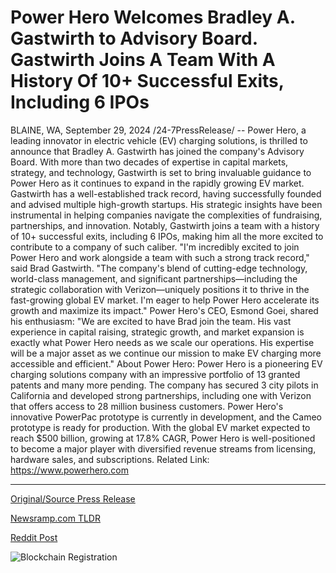 # Power Hero Welcomes Bradley A. Gastwirth to Advisory Board. Gastwirth Joins A Team With A History Of 10+ Successful Exits, Including 6 IPOs

BLAINE, WA, September 29, 2024 /24-7PressRelease/ -- Power Hero, a leading innovator in electric vehicle (EV) charging solutions, is thrilled to announce that Bradley A. Gastwirth has joined the company's Advisory Board. With more than two decades of expertise in capital markets, strategy, and technology, Gastwirth is set to bring invaluable guidance to Power Hero as it continues to expand in the rapidly growing EV market.  Gastwirth has a well-established track record, having successfully founded and advised multiple high-growth startups. His strategic insights have been instrumental in helping companies navigate the complexities of fundraising, partnerships, and innovation. Notably, Gastwirth joins a team with a history of 10+ successful exits, including 6 IPOs, making him all the more excited to contribute to a company of such caliber.  "I'm incredibly excited to join Power Hero and work alongside a team with such a strong track record," said Brad Gastwirth. "The company's blend of cutting-edge technology, world-class management, and significant partnerships—including the strategic collaboration with Verizon—uniquely positions it to thrive in the fast-growing global EV market. I'm eager to help Power Hero accelerate its growth and maximize its impact."  Power Hero's CEO, Esmond Goei, shared his enthusiasm: "We are excited to have Brad join the team. His vast experience in capital raising, strategic growth, and market expansion is exactly what Power Hero needs as we scale our operations. His expertise will be a major asset as we continue our mission to make EV charging more accessible and efficient."  About Power Hero: Power Hero is a pioneering EV charging solutions company with an impressive portfolio of 13 granted patents and many more pending. The company has secured 3 city pilots in California and developed strong partnerships, including one with Verizon that offers access to 28 million business customers. Power Hero's innovative PowerPac prototype is currently in development, and the Cameo prototype is ready for production. With the global EV market expected to reach $500 billion, growing at 17.8% CAGR, Power Hero is well-positioned to become a major player with diversified revenue streams from licensing, hardware sales, and subscriptions.  Related Link: https://www.powerhero.com 

---

[Original/Source Press Release](https://www.24-7pressrelease.com/press-release/514795/power-hero-welcomes-bradley-a-gastwirth-to-advisory-board-gastwirth-joins-a-team-with-a-history-of-10-successful-exits-including-6-ipos)
                    

[Newsramp.com TLDR](None) 



[Reddit Post](https://www.reddit.com/r/Leadership_Management/comments/1frypxd/bradley_a_gastwirth_joins_power_heros_advisory/) 



![Blockchain Registration](https://cdn.newsramp.app/24-7PressRelease/qrcode/249/29/hint4ZqA.webp)